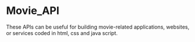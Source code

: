 # Movie_API
These APIs can be useful for building movie-related applications, websites, or services coded in html, css and java script.
